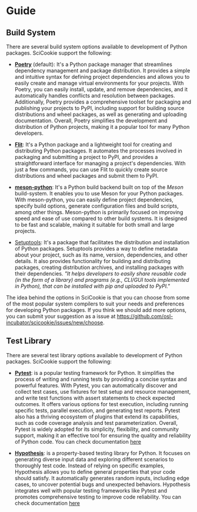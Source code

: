 # Guide

## Build System

There are several build system options available to development of Python
packages. SciCookie support the following:

- [**Poetry**](https://python-poetry.org/) (default): It's a Python package
  manager that streamlines dependency management and package distribution. It
  provides a simple and intuitive syntax for defining project dependencies and
  allows you to easily create and manage virtual environments for your projects.
  With Poetry, you can easily install, update, and remove dependencies, and it
  automatically handles conflicts and resolution between packages. Additionally,
  Poetry provides a comprehensive toolset for packaging and publishing your
  projects to PyPI, including support for building source distributions and
  wheel packages, as well as generating and uploading documentation. Overall,
  Poetry simplifies the development and distribution of Python projects, making
  it a popular tool for many Python developers.

- [**Flit**](https://flit.pypa.io): It's a Python package and a lightweight tool
  for creating and distributing Python packages. It automates the processes
  involved in packaging and submitting a project to PyPI, and provides a
  straightforward interface for managing a project's dependencies. With just a
  few  commands, you can use Flit to quickly create source distributions and
  wheel packages and submit them to PyPI.

- [**meson-python**](https://meson-python.readthedocs.io/en/latest/index.html):
  It's a Python build backend built on top of the *Meson* build-system.
  It enables you to use Meson for your Python packages. With
  meson-python, you can easily define project dependencies, specify
  build options, generate configuration files and build scripts, among
  other things. Meson-python is primarily focused on improving speed and
  ease of use compared to other build systems. It is designed to be fast
  and scalable, making it suitable for both small and large projects.

- [Setuptools](https://setuptools.pypa.io/en/latest/): It's a package that
  facilitates the distribution and installation of Python packages. Setuptools
  provides a way to define metadata about your project, such as its name,
  version, dependencies, and other details. It also provides functionality for
  building and distributing packages, creating distribution archives, and
  installing packages with their dependencies.  _"It helps developers to easily
  share reusable code (in the form of a library) and programs (e.g., CLI/GUI
  tools implemented in Python), that can be installed with pip and uploaded to
  PyPI."_

The idea behind the options in SciCookie is that you can choose from some of the
most popular system compilers to suit your needs and preferences for developing
Python packages. If you think we should add more options, you can submit your
suggestion as a issue at
https://github.com/osl-incubator/scicookie/issues/new/choose.
 
## Test Library

There are several test library options available to development of Python packages. SciCookie support the following:

-  [**Pytest**](https://docs.pytest.org/en/): is a popular testing framework for Python. It simplifies the process of writing and running tests by providing a concise syntax and powerful features. With Pytest, you can automatically discover and collect test cases, use fixtures for test setup and resource management, and write test functions with assert statements to check expected outcomes. It offers various options for test execution, including running specific tests, parallel execution, and generating test reports. Pytest also has a thriving ecosystem of plugins that extend its capabilities, such as code coverage analysis and test parameterization. Overall, Pytest is widely adopted for its simplicity, flexibility, and community support, making it an effective tool for ensuring the quality and reliability of Python code. You can check documentation [here](https://docs.pytest.org/en/)

- [**Hypothesis**](https://hypothesis.readthedocs.io/): is a property-based testing library for Python. It focuses on generating diverse input data and exploring different scenarios to thoroughly test code. Instead of relying on specific examples, Hypothesis allows you to define general properties that your code should satisfy. It automatically generates random inputs, including edge cases, to uncover potential bugs and unexpected behaviors. Hypothesis integrates well with popular testing frameworks like Pytest and promotes comprehensive testing to improve code reliability. You can check documentation [here](https://hypothesis.readthedocs.io/)
